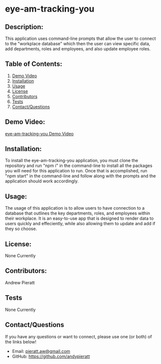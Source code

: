# eye-am-tracking-you

## Description:

This application uses command-line prompts that allow the user to connect to the "workplace database" which then the user can view specific data, add departments, roles and employees, and also update employee roles.

## Table of Contents:

1. [Demo Video](#demovideo)
1. [Installation](#installation)
1. [Usage](#usage)
1. [License](#license)
1. [Contributors](#contributors)
1. [Tests](#tests)
1. [Contact/Questions](#contactquestions)

## Demo Video:

[eye-am-tracking-you Demo Video](https://drive.google.com/file/d/1CIJA1fTA8_cy2IndZ77IQqBDA7CyZSc3/view)

## Installation:

To install the eye-am-tracking-you application, you must clone the repository and run "npm i" in the command-line to install all the packages you will need for this application to run. Once that is accomplished, run "npm start" in the command-line and follow along with the prompts and the application should work accordingly.

## Usage:

The usage of this application is to allow users to have connection to a database that outlines the key departments, roles, and employees within their workplace. It is an easy-to-use app that is designed to render data to users quickly and effeciently, while also allowing them to update and add if they so choose.

## License:

None Currently

## Contributors:

Andrew Pieratt

## Tests

None Currently

## Contact/Questions

If you have any questions or want to connect, please use one (or both) of the links below!

- Email: pieratt.aw@gmail.com
- GitHub: https://github.com/andypieratt
